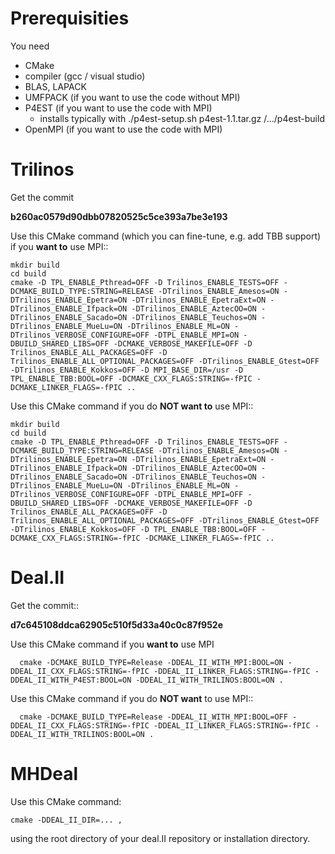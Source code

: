 Prerequisities
==============
You need
* CMake
* compiler (gcc / visual studio)
* BLAS, LAPACK
* UMFPACK (if you want to use the code without MPI)
* P4EST (if you want to use the code with MPI)
    * installs typically with ./p4est-setup.sh p4est-1.1.tar.gz /.../p4est-build
* OpenMPI (if you want to use the code with MPI)

Trilinos
========
Get the commit

  **b260ac0579d90dbb07820525c5ce393a7be3e193**

Use this CMake command (which you can fine-tune, e.g. add TBB support) if you **want to** use MPI::
```
mkdir build
cd build
cmake -D TPL_ENABLE_Pthread=OFF -D Trilinos_ENABLE_TESTS=OFF -DCMAKE_BUILD_TYPE:STRING=RELEASE -DTrilinos_ENABLE_Amesos=ON -DTrilinos_ENABLE_Epetra=ON -DTrilinos_ENABLE_EpetraExt=ON -DTrilinos_ENABLE_Ifpack=ON -DTrilinos_ENABLE_AztecOO=ON -DTrilinos_ENABLE_Sacado=ON -DTrilinos_ENABLE_Teuchos=ON -DTrilinos_ENABLE_MueLu=ON -DTrilinos_ENABLE_ML=ON -DTrilinos_VERBOSE_CONFIGURE=OFF -DTPL_ENABLE_MPI=ON -DBUILD_SHARED_LIBS=OFF -DCMAKE_VERBOSE_MAKEFILE=OFF -D Trilinos_ENABLE_ALL_PACKAGES=OFF -D Trilinos_ENABLE_ALL_OPTIONAL_PACKAGES=OFF -DTrilinos_ENABLE_Gtest=OFF -DTrilinos_ENABLE_Kokkos=OFF -D MPI_BASE_DIR=/usr -D TPL_ENABLE_TBB:BOOL=OFF -DCMAKE_CXX_FLAGS:STRING=-fPIC -DCMAKE_LINKER_FLAGS=-fPIC ..
```
Use this CMake command if you do **NOT want to** use MPI::

```
mkdir build
cd build
cmake -D TPL_ENABLE_Pthread=OFF -D Trilinos_ENABLE_TESTS=OFF -DCMAKE_BUILD_TYPE:STRING=RELEASE -DTrilinos_ENABLE_Amesos=ON -DTrilinos_ENABLE_Epetra=ON -DTrilinos_ENABLE_EpetraExt=ON -DTrilinos_ENABLE_Ifpack=ON -DTrilinos_ENABLE_AztecOO=ON -DTrilinos_ENABLE_Sacado=ON -DTrilinos_ENABLE_Teuchos=ON -DTrilinos_ENABLE_MueLu=ON -DTrilinos_ENABLE_ML=ON -DTrilinos_VERBOSE_CONFIGURE=OFF -DTPL_ENABLE_MPI=OFF -DBUILD_SHARED_LIBS=OFF -DCMAKE_VERBOSE_MAKEFILE=OFF -D Trilinos_ENABLE_ALL_PACKAGES=OFF -D Trilinos_ENABLE_ALL_OPTIONAL_PACKAGES=OFF -DTrilinos_ENABLE_Gtest=OFF -DTrilinos_ENABLE_Kokkos=OFF -D TPL_ENABLE_TBB:BOOL=OFF -DCMAKE_CXX_FLAGS:STRING=-fPIC -DCMAKE_LINKER_FLAGS=-fPIC ..
```

Deal.II
=======
Get the commit::

  **d7c645108ddca62905c510f5d33a40c0c87f952e**
  
Use this CMake command if you **want to** use MPI

```
  cmake -DCMAKE_BUILD_TYPE=Release -DDEAL_II_WITH_MPI:BOOL=ON -DDEAL_II_CXX_FLAGS:STRING=-fPIC -DDEAL_II_LINKER_FLAGS:STRING=-fPIC -DDEAL_II_WITH_P4EST:BOOL=ON -DDEAL_II_WITH_TRILINOS:BOOL=ON .
```  

Use this CMake command if you do **NOT want** to use MPI::
```
  cmake -DCMAKE_BUILD_TYPE=Release -DDEAL_II_WITH_MPI:BOOL=OFF -DDEAL_II_CXX_FLAGS:STRING=-fPIC -DDEAL_II_LINKER_FLAGS:STRING=-fPIC -DDEAL_II_WITH_TRILINOS:BOOL=ON .
```

MHDeal
======
Use this CMake command:
```
cmake -DDEAL_II_DIR=... ,
```

using the root directory of your deal.II repository or installation directory.
